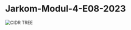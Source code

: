 # Jarkom-Modul-4-E08-2023


![CIDR TREE](https://github.com/tiostwn/Jarkom-Modul-4-E08-2023/assets/53292102/7b3d0bf9-facc-4259-9b4f-c4033002be22)
